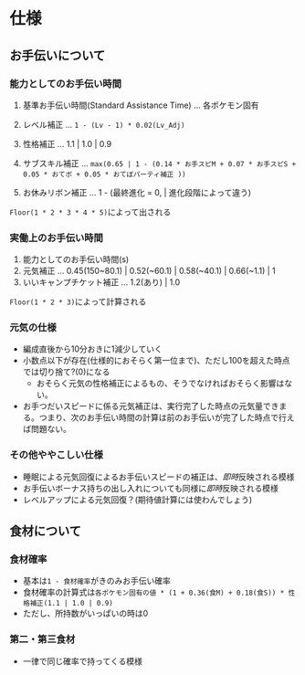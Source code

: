 # 仕様

## お手伝いについて

### 能力としてのお手伝い時間

1. 基準お手伝い時間(Standard Assistance Time) ... 各ポケモン固有
2. レベル補正 ... `1 - (Lv - 1) * 0.02(Lv_Adj)`
3. 性格補正 ... 1.1 | 1.0 | 0.9
4. サブスキル補正 ... `max(0.65 | 1 - (0.14 * お手スピM + 0.07 * お手スピS + 0.05 * おてボ + 0.05 * おてぼパーティ補正 ))`

5. お休みリボン補正 ... 1 - (最終進化 = 0, | 進化段階によって違う)

`Floor(1 * 2 * 3 * 4 * 5)`によって出される

### 実働上のお手伝い時間

1. 能力としてのお手伝い時間(s)
2. 元気補正 ... 0.45(150~80.1) | 0.52(~60.1) | 0.58(~40.1) | 0.66(~1.1) | 1
3. いいキャンプチケット補正 ... 1.2(あり) | 1.0

`Floor(1 * 2 * 3)`によって計算される

### 元気の仕様

- 編成直後から10分おきに1減少していく
- 小数点以下が存在(仕様的におそらく第一位まで)、ただし100を超えた時点では切り捨て?(0)になる
  - おそらく元気の性格補正によるもの、そうでなければおそらく影響はない。
- お手つだいスピードに係る元気補正は、実行完了した時点の元気量できまる。つまり、次のお手伝い時間の計算は前のお手伝いが完了した時点で行えば問題ない。

### その他ややこしい仕様

- 睡眠による元気回復によるお手伝いスピードの補正は、*即時*反映される模様
- お手伝いボーナス持ちの出し入れについても同様に*即時*反映される模様
- レベルアップによる元気回復？(期待値計算には使わんでしょう)

## 食材について

### 食材確率

- 基本は`1 - 食材確率`がきのみお手伝い確率
- 食材確率の計算式は`各ポケモン固有の値 * (1 + 0.36(食M) + 0.18(食S)) * 性格補正(1.1 | 1.0 | 0.9)`
- ただし、所持数がいっぱいの時は0

### 第二・第三食材

- 一律で同じ確率で持ってくる模様
